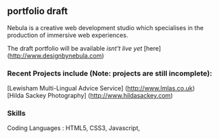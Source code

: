 
## portfolio draft

Nebula is a creative web development studio which specialises in the production of immersive web experiences.

The draft portfolio will be available *isnt't live yet* [here] (http://www.designbynebula.com)

### Recent Projects include (Note: projects are still incomplete):
[Lewisham Multi-Lingual Advice Service] (http://www.lmlas.co.uk)<br>
[Hilda Sackey Photography] (http://www.hildasackey.com)<br>


### Skills
Coding Languages : HTML5, CSS3, Javascript, 
